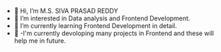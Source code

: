 - 👋 Hi, I’m M.S. SIVA PRASAD REDDY
- 👀 I’m interested in Data analysis and Frontend Development.
- 🌱 I’m currently learning Frontend Development in detail.
- 💞️ -I'm currently devoloping many projects in Frontend and these will help me in future.


<!---
sivaprasad2646/sivaprasad2646 is a ✨ special ✨ repository because its `README.md` (this file) appears on your GitHub profile.
You can click the Preview link to take a look at your changes.
--->
